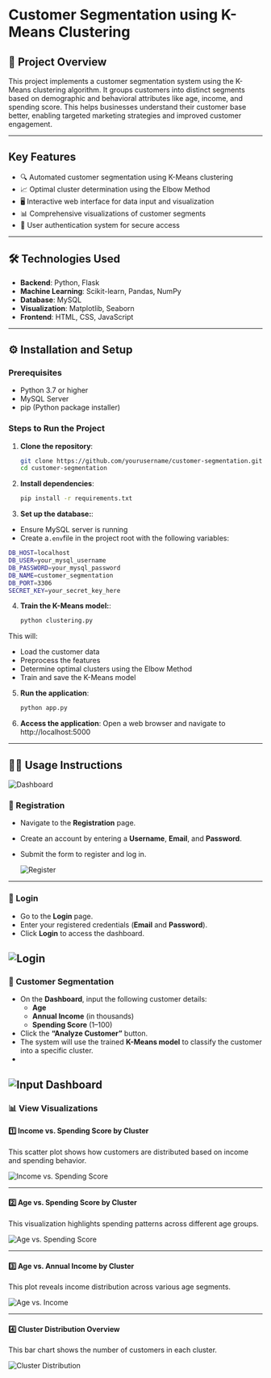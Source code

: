 # Customer Segmentation using K-Means Clustering

## 📌 Project Overview
This project implements a customer segmentation system using the K-Means clustering algorithm. It groups customers into distinct segments based on demographic and behavioral attributes like age, income, and spending score. This helps businesses understand their customer base better, enabling targeted marketing strategies and improved customer engagement.

---

## Key Features
- 🔍 Automated customer segmentation using K-Means clustering  
- 📈 Optimal cluster determination using the Elbow Method  
- 🖥️ Interactive web interface for data input and visualization  
- 📊 Comprehensive visualizations of customer segments  
- 🔐 User authentication system for secure access  

---

## 🛠️ Technologies Used
- **Backend**: Python, Flask  
- **Machine Learning**: Scikit-learn, Pandas, NumPy  
- **Database**: MySQL  
- **Visualization**: Matplotlib, Seaborn  
- **Frontend**: HTML, CSS, JavaScript  

---

## ⚙️ Installation and Setup

### Prerequisites
- Python 3.7 or higher  
- MySQL Server  
- pip (Python package installer)  

### Steps to Run the Project

1. **Clone the repository**:
   ```bash
   git clone https://github.com/yourusername/customer-segmentation.git
   cd customer-segmentation

2. **Install dependencies**:
   ```bash
   pip install -r requirements.txt

3. **Set up the database:**:
- Ensure MySQL server is running  
- Create a```.env```file in the project root with the following variables:
```bash
DB_HOST=localhost
DB_USER=your_mysql_username
DB_PASSWORD=your_mysql_password
DB_NAME=customer_segmentation
DB_PORT=3306
SECRET_KEY=your_secret_key_here
```
4. **Train the K-Means model:**:
   ```bash
   python clustering.py
  This will:
- Load the customer data 
- Preprocess the features
- Determine optimal clusters using the Elbow Method
- Train and save the K-Means model

5. **Run the application**:
   ```bash
   python app.py
   ```
6. **Access the application**:
Open a web browser and navigate to http://localhost:5000

---
## 🧑‍💼 Usage Instructions

![Dashboard](https://github.com/kakukiran/customer-segmentation-using-k-means-clustering/blob/b3504175883238045a78e63bb21c90905ff3c83e/results%20images/Picture1%20dashboard.png)

### 🔐 Registration
- Navigate to the **Registration** page.
- Create an account by entering a **Username**, **Email**, and **Password**.
- Submit the form to register and log in.

  ![Register](https://github.com/kakukiran/customer-segmentation-using-k-means-clustering/blob/b3504175883238045a78e63bb21c90905ff3c83e/results%20images/Picture2%20register%20page.png)

---

### 🔑 Login
- Go to the **Login** page.
- Enter your registered credentials (**Email** and **Password**).
- Click **Login** to access the dashboard.

![Login](https://github.com/kakukiran/customer-segmentation-using-k-means-clustering/blob/b3504175883238045a78e63bb21c90905ff3c83e/results%20images/Picture3%20login%20page.png)
---

### 👤 Customer Segmentation
- On the **Dashboard**, input the following customer details:
  - **Age**
  - **Annual Income** (in thousands)
  - **Spending Score** (1–100)
- Click the **“Analyze Customer”** button.
- The system will use the trained **K-Means model** to classify the customer into a specific cluster.
- 
![Input Dashboard](https://github.com/kakukiran/customer-segmentation-using-k-means-clustering/blob/b3504175883238045a78e63bb21c90905ff3c83e/results%20images/Picture4%20input.png)
---

### 📊 View Visualizations

#### 1️⃣ Income vs. Spending Score by Cluster
This scatter plot shows how customers are distributed based on income and spending behavior.

![Income vs. Spending Score](https://github.com/kakukiran/customer-segmentation-using-k-means-clustering/blob/b3504175883238045a78e63bb21c90905ff3c83e/results%20images/Picture5%20Income%20vs.%20Spending%20Score.png)

---

#### 2️⃣ Age vs. Spending Score by Cluster
This visualization highlights spending patterns across different age groups.

![Age vs. Spending Score](https://github.com/kakukiran/customer-segmentation-using-k-means-clustering/blob/b3504175883238045a78e63bb21c90905ff3c83e/results%20images/Picture6%20Age%20vs.%20Spending%20Score.png)

---

#### 3️⃣ Age vs. Annual Income by Cluster
This plot reveals income distribution across various age segments.

![Age vs. Income](https://github.com/kakukiran/customer-segmentation-using-k-means-clustering/blob/b3504175883238045a78e63bb21c90905ff3c83e/results%20images/Picture7%20Age%20vs.%20Annual%20Income.png)

---

#### 4️⃣ Cluster Distribution Overview
This bar chart shows the number of customers in each cluster.

![Cluster Distribution](https://github.com/kakukiran/customer-segmentation-using-k-means-clustering/blob/b3504175883238045a78e63bb21c90905ff3c83e/results%20images/Picture8%20Cluster%20Distribution.png)
